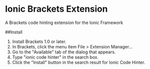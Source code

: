 # Ionic Brackets Extension
A Brackets code hinting extension for the Ionic Framework 

##Install

1. Install Brackets 1.0 or later.
2. In Brackets, click the menu item File > Extension Manager...
3. Go to the "Available" tab of the dialog that appears.
4. Type "ionic code hinter" in the search box.
5. Click the "Install" button in the search result for Ionic Code Hinter.
